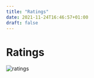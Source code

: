 ```yaml
---
title: "Ratings"
date: 2021-11-24T16:46:57+01:00
draft: false
---
```


# Ratings

![ratings]({{<baseurl>}}/images/ratings.png)